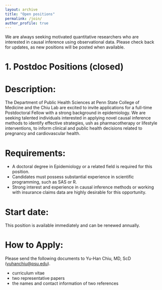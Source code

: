 ```yaml
---
layout: archive
title: "Open positions"
permalink: /join/
author_profile: true
--- 
```

We are always seeking motivated quantitative researchers who are interested in causal inference using observational data. Please check back for updates, as new positions will be posted when available.

# 1. Postdoc Positions (closed)

Description: 
======
The Department of Public Health Sciences at Penn State College of Medicine and the Chiu Lab are excited to invite applications for a full-time Postdoctoral Fellow with a strong background in epidemiology. We are seeking talented individuals interested in applying novel causal inference methods to identify effective strategies, ush as pharmacotherapy or lifestyle interventions, to inform clinical and public health decisions related to pregnancy and cardiovascular health. 

Requirements: 
======
*	A doctoral degree in Epidemiology or a related field is required for this position.
*	Candidates must possess substantial experience in scientific programming, such as SAS or R. 
*	Strong interest and experience in causal inference methods or working with insurance claims data are highly desirable for this opportunity.

Start date:
======
This position is available immediately and can be renewed annually.

How to Apply: 
======
Please send the following documents to Yu-Han Chiu, MD, ScD (yuhanchiu@psu.edu).
* curriculum vitae
*	two representative papers
*	the names and contact information of two references

  
